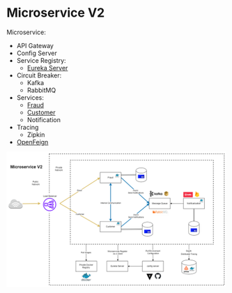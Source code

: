 # Microservice V2

Microservice:
- API Gateway
- Config Server
- Service Registry:
    - [Eureka Server](/eureka-server/README.md)
- Circuit Breaker:
    - Kafka
    - RabbitMQ
- Services:
    - [Fraud](/service-fraud/README.md)
    - [Customer](/service-customer/README.md)
    - Notification
- Tracing
    - Zipkin
- [OpenFeign](/clients/README.md)

![Microservice V2](/files/MicroserviceV2.png)